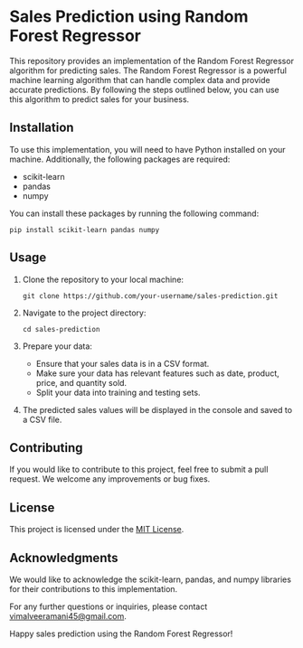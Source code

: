 
# Sales Prediction using Random Forest Regressor

This repository provides an implementation of the Random Forest Regressor algorithm for predicting sales. The Random Forest Regressor is a powerful machine learning algorithm that can handle complex data and provide accurate predictions. By following the steps outlined below, you can use this algorithm to predict sales for your business.

## Installation

To use this implementation, you will need to have Python installed on your machine. Additionally, the following packages are required:

- scikit-learn
- pandas
- numpy

You can install these packages by running the following command:

```
pip install scikit-learn pandas numpy
```

## Usage

1. Clone the repository to your local machine:

   ```
   git clone https://github.com/your-username/sales-prediction.git
   ```

2. Navigate to the project directory:

   ```
   cd sales-prediction
   ```

3. Prepare your data:

   - Ensure that your sales data is in a CSV format.
   - Make sure your data has relevant features such as date, product, price, and quantity sold.
   - Split your data into training and testing sets.


4. The predicted sales values will be displayed in the console and saved to a CSV file.

## Contributing

If you would like to contribute to this project, feel free to submit a pull request. We welcome any improvements or bug fixes.

## License

This project is licensed under the [MIT License](LICENSE).

## Acknowledgments

We would like to acknowledge the scikit-learn, pandas, and numpy libraries for their contributions to this implementation.

For any further questions or inquiries, please contact [vimalveeramani45@gmail.com](vimalveeramani45@gmail.com).

Happy sales prediction using the Random Forest Regressor!

